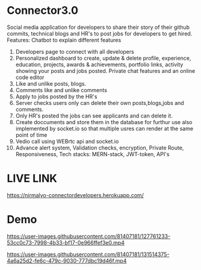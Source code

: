 # Connector3.0

Social media application for developers to share their story of their github commits, technical blogs and HR's to post jobs for developers to get hired.
Features: Chatbot to explain different features
01. Developers page to connect with all developers
02. Personalized dashboard to create, update & delete profile, experience, education, projects, awards & achievements, portfolio links, activity showing your posts and jobs posted.
Private chat features and an online code editor
03. Like and unlike posts, blogs.
04. Comments like and unlike comments
05. Apply to jobs posted by the HR's
06. Server checks users only can delete their own posts,blogs,jobs and comments.
07. Only HR's posted the jobs can see applicants and can delete it.
8. Create doccuments and store them in the database for furthur use also implemented by socket.io so that multiple usres can render at the same point of time
9. Vedio call using WEBrtc api and socket.io
10. Advance alert system, Validation checks, encryption, Private Route, Responsiveness,
Tech stacks: MERN-stack, JWT-token, API's

# LIVE LINK
https://nirmalyo-connectordevelopers.herokuapp.com/


# Demo

https://user-images.githubusercontent.com/81407181/127761233-53cc0c73-7998-4b33-bf17-0e966ffef3e0.mp4

https://user-images.githubusercontent.com/81407181/131514375-4a6a25d2-fe6c-479c-9030-777dbc19d46f.mp4
